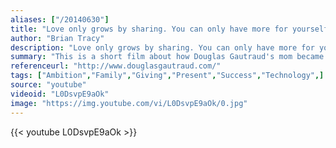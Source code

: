 ```yaml
---
aliases: ["/20140630"]
title: "Love only grows by sharing. You can only have more for yourself by giving it away to others."
author: "Brian Tracy"
description: "Love only grows by sharing. You can only have more for yourself by giving it away to others. - Brian Tracy quotes from GetInspired365.com"
summary: "This is a short film about how Douglas Gautraud's mom became the owner of a motorcycle for the My Rode Reel competition. More deeply it is about how people use objects to connect with times, ideas, and people. For more of Douglas' work click the link below."
referenceurl: "http://www.douglasgautraud.com/"
tags: ["Ambition","Family","Giving","Present","Success","Technology",]
source: "youtube"
videoid: "L0DsvpE9aOk"
image: "https://img.youtube.com/vi/L0DsvpE9aOk/0.jpg"
---
```


{{< youtube L0DsvpE9aOk >}}
